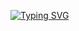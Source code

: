 [![Typing SVG](https://readme-typing-svg.herokuapp.com?color=%2336BCF7&lines=mvn+exec:java)](https://git.io/typing-svg)
